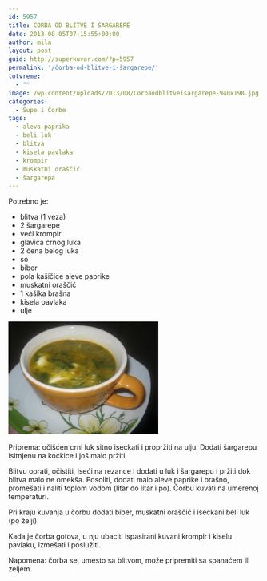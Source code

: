 ```yaml
---
id: 5957
title: ČORBA OD BLITVE I ŠARGAREPE
date: 2013-08-05T07:15:55+00:00
author: mila
layout: post
guid: http://superkuvar.com/?p=5957
permalink: '/čorba-od-blitve-i-šargarepe/'
totvreme:
  - ""
image: /wp-content/uploads/2013/08/Corbaodblitveisargarepe-940x198.jpg
categories:
  - Supe i Čorbe
tags:
  - aleva paprika
  - beli luk
  - blitva
  - kisela pavlaka
  - krompir
  - muskatni oraščić
  - šargarepa
---
```

Potrebno je:

  * blitva (1 veza)
  * 2 šargarepe
  * veći krompir
  * glavica crnog luka
  * 2 čena belog luka
  * so
  * biber
  * pola kašičice aleve paprike
  * muskatni oraščić
  * 1 kašika brašna
  * kisela pavlaka
  * ulje

<img class="alignnone size-medium wp-image-5958" src="/wp-content/uploads/2013/08/Corbaodblitveisargarepe-300x225.jpg" alt="Corbaodblitveisargarepe" width="300" height="225" /> 

Priprema: očišćen crni luk sitno iseckati i propržiti na ulju. Dodati šargarepu isitnjenu na kockice i još malo pržiti.

Blitvu oprati, očistiti, iseći na rezance i dodati u luk i šargarepu i pržiti dok blitva malo ne omekša. Posoliti, dodati malo aleve paprike i brašno, promešati i naliti toplom vodom (litar do litar i po). Čorbu kuvati na umerenoj temperaturi.

Pri kraju kuvanja u čorbu dodati biber, muskatni oraščić i iseckani beli luk (po želji).

Kada je čorba gotova, u nju ubaciti ispasirani kuvani krompir i kiselu pavlaku, izmešati i poslužiti.

Napomena: čorba se, umesto sa blitvom, može pripremiti sa spanaćem ili zeljem.

&nbsp;